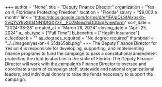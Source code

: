 +++
author = "None"
title = "Deputy Finance Director"
organization = "Yes on 4, Floridians Protecting Freedom"
location = "Florida"
salary = "$9,000 a month"
link = "https://docs.google.com/forms/d/e/1FAIpQLSfAlxpsKb-2vQYvYkySGI4NN1DfGXZzE__FO7Moex2xDDDirg/viewform"
sort_date = "2024-03-28"
created_at = "March 28, 2024"
closing_date = "April 25, 2024"
a_job_type = ["Full Time"]
b_benefits = ["Health Insurance"]
c_feedback = ""
aa_degrees_required = "No degree required"
thumbnail = "../../images/yes-on-4_21da65bb.png"
+++
The Deputy Finance Director for Yes on 4 is responsible for developing, supporting, and implementing finance programs to fund the campaign to pass a constitutional amendment protecting the right to abortion in the state of Florida. The Deputy Finance Director will work with the campaign’s Finance Director to oversee and coordinate a team of campaign staff, statewide and national organizational leaders, and individual donors to raise the funds necessary to support the campaign. 